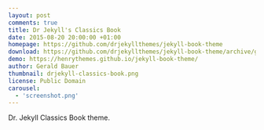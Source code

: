 ```yaml
---
layout: post
comments: true
title: Dr Jekyll's Classics Book
date: 2015-08-20 20:00:00 +01:00
homepage: https://github.com/drjekyllthemes/jekyll-book-theme
download: https://github.com/drjekyllthemes/jekyll-book-theme/archive/gh-pages.zip
demo: https://henrythemes.github.io/jekyll-book-theme/
author: Gerald Bauer
thumbnail: drjekyll-classics-book.png
license: Public Domain
carousel:
  - 'screenshot.png'
---
```


Dr. Jekyll Classics Book theme.
